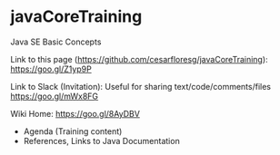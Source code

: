 # javaCoreTraining
Java SE Basic Concepts

Link to this page (https://github.com/cesarfloresg/javaCoreTraining):
https://goo.gl/Z1yp9P

Link to Slack (Invitation): Useful for sharing text/code/comments/files
https://goo.gl/mWx8FG


Wiki Home: https://goo.gl/8AyDBV

* Agenda (Training content)
* References, Links to Java Documentation
